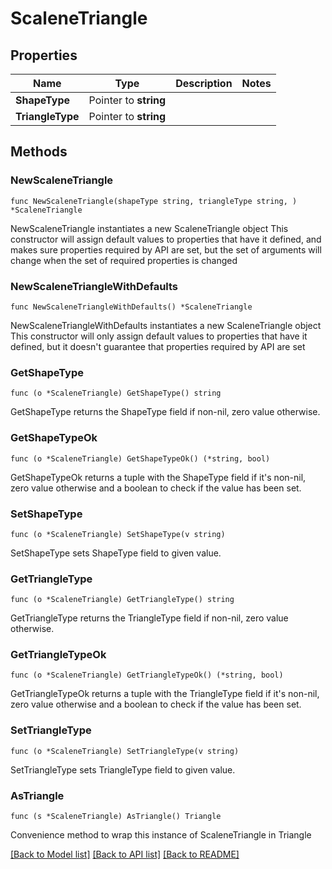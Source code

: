 # ScaleneTriangle

## Properties

Name | Type | Description | Notes
------------ | ------------- | ------------- | -------------
**ShapeType** | Pointer to **string** |  | 
**TriangleType** | Pointer to **string** |  | 

## Methods

### NewScaleneTriangle

`func NewScaleneTriangle(shapeType string, triangleType string, ) *ScaleneTriangle`

NewScaleneTriangle instantiates a new ScaleneTriangle object
This constructor will assign default values to properties that have it defined,
and makes sure properties required by API are set, but the set of arguments
will change when the set of required properties is changed

### NewScaleneTriangleWithDefaults

`func NewScaleneTriangleWithDefaults() *ScaleneTriangle`

NewScaleneTriangleWithDefaults instantiates a new ScaleneTriangle object
This constructor will only assign default values to properties that have it defined,
but it doesn't guarantee that properties required by API are set

### GetShapeType

`func (o *ScaleneTriangle) GetShapeType() string`

GetShapeType returns the ShapeType field if non-nil, zero value otherwise.

### GetShapeTypeOk

`func (o *ScaleneTriangle) GetShapeTypeOk() (*string, bool)`

GetShapeTypeOk returns a tuple with the ShapeType field if it's non-nil, zero value otherwise
and a boolean to check if the value has been set.

### SetShapeType

`func (o *ScaleneTriangle) SetShapeType(v string)`

SetShapeType sets ShapeType field to given value.


### GetTriangleType

`func (o *ScaleneTriangle) GetTriangleType() string`

GetTriangleType returns the TriangleType field if non-nil, zero value otherwise.

### GetTriangleTypeOk

`func (o *ScaleneTriangle) GetTriangleTypeOk() (*string, bool)`

GetTriangleTypeOk returns a tuple with the TriangleType field if it's non-nil, zero value otherwise
and a boolean to check if the value has been set.

### SetTriangleType

`func (o *ScaleneTriangle) SetTriangleType(v string)`

SetTriangleType sets TriangleType field to given value.



### AsTriangle

`func (s *ScaleneTriangle) AsTriangle() Triangle`

Convenience method to wrap this instance of ScaleneTriangle in Triangle

[[Back to Model list]](../README.md#documentation-for-models) [[Back to API list]](../README.md#documentation-for-api-endpoints) [[Back to README]](../README.md)



